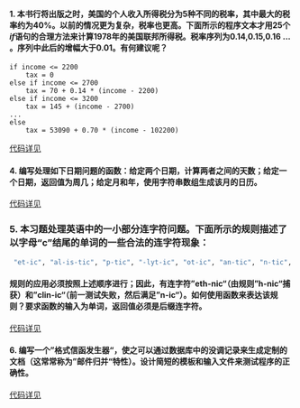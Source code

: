 #### 1. 本书行将出版之时，美国的个人收入所得税分为5种不同的税率，其中最大的税率约为40%。以前的情况更为复杂，税率也更高。下面所示的程序文本才用25个*if*语句的合理方法来计算1978年的美国联邦所得税。税率序列为0.14,0.15,0.16 ... 。序列中此后的增幅大于0.01。有何建议呢？

```
if income <= 2200
	tax = 0
else if income <= 2700
	tax = 70 + 0.14 * (income - 2200)
else if income <= 3200
	tax = 145 + (income - 2700)
...
else
	tax = 53090 + 0.70 * (income - 102200)
```

[代码详见](./src/question/Q1.java)



#### 4. 编写处理如下日期问题的函数：给定两个日期，计算两者之间的天数；给定一个日期，返回值为周几；给定月和年，使用字符串数组生成该月的日历。

[代码详见](./src/question/Q4.java)



### 5. 本习题处理英语中的一小部分连字符问题。下面所示的规则描述了以字母“c”结尾的单词的一些合法的连字符现象：

```bash
 "et-ic", "al-is-tic", "p-tic", "-lyt-ic", "ot-ic", "an-tic", "n-tic", "c-tic", "at-ic", "h-nic","n-ic", "m-ic", "l-lic", "b-lic", "-clic", "l-ic", "h-ic", "f-ic", "d-ic", "-bic", "a-ic", "-mac", "i-ac"
```

#### 规则的应用必须按照上述顺序进行；因此，有连字符”eth-nic“（由规则”h-nic“捕获）和”clin-ic“（前一测试失败，然后满足”n-ic“）。如何使用函数来表达该规则？要求函数的输入为单词，返回值必须是后缀连字符。

[代码详见](./src/question/Q5.java)



#### 6. 编写一个”格式信函发生器“，使之可以通过数据库中的没调记录来生成定制的文档（这常常称为”邮件归并“特性）。设计简短的模板和输入文件来测试程序的正确性。

[代码详见](./src/question/Q6.java)